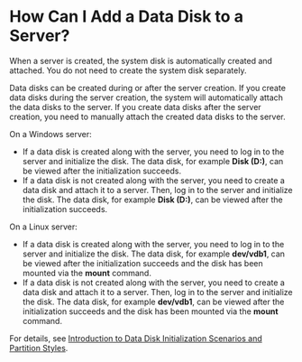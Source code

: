 # How Can I Add a Data Disk to a Server?<a name="evs_faq_0043"></a>

When a server is created, the system disk is automatically created and attached. You do not need to create the system disk separately.

Data disks can be created during or after the server creation. If you create data disks during the server creation, the system will automatically attach the data disks to the server. If you create data disks after the server creation, you need to manually attach the created data disks to the server.

On a Windows server:

-   If a data disk is created along with the server, you need to log in to the server and initialize the disk. The data disk, for example  **Disk \(D:\)**, can be viewed after the initialization succeeds.
-   If a data disk is not created along with the server, you need to create a data disk and attach it to a server. Then, log in to the server and initialize the disk. The data disk, for example  **Disk \(D:\)**, can be viewed after the initialization succeeds.

On a Linux server:

-   If a data disk is created along with the server, you need to log in to the server and initialize the disk. The data disk, for example  **dev/vdb1**, can be viewed after the initialization succeeds and the disk has been mounted via the  **mount**  command.
-   If a data disk is not created along with the server, you need to create a data disk and attach it to a server. Then, log in to the server and initialize the disk. The data disk, for example  **dev/vdb1**, can be viewed after the initialization succeeds and the disk has been mounted via the  **mount**  command.

For details, see  [Introduction to Data Disk Initialization Scenarios and Partition Styles](introduction-to-data-disk-initialization-scenarios-and-partition-styles.md).

